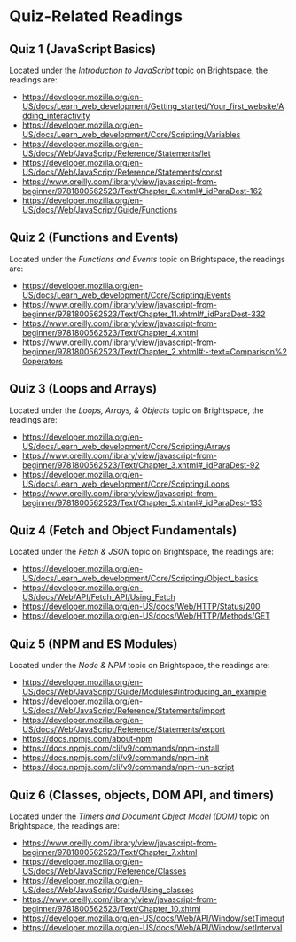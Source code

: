 # Quiz-Related Readings

## Quiz 1 (JavaScript Basics)

Located under the *Introduction to JavaScript* topic on Brightspace, the readings are:

- https://developer.mozilla.org/en-US/docs/Learn_web_development/Getting_started/Your_first_website/Adding_interactivity
- https://developer.mozilla.org/en-US/docs/Learn_web_development/Core/Scripting/Variables
- https://developer.mozilla.org/en-US/docs/Web/JavaScript/Reference/Statements/let
- https://developer.mozilla.org/en-US/docs/Web/JavaScript/Reference/Statements/const
- https://www.oreilly.com/library/view/javascript-from-beginner/9781800562523/Text/Chapter_6.xhtml#_idParaDest-162
- https://developer.mozilla.org/en-US/docs/Web/JavaScript/Guide/Functions

## Quiz 2 (Functions and Events)

Located under the *Functions and Events* topic on Brightspace, the readings are:

- https://developer.mozilla.org/en-US/docs/Learn_web_development/Core/Scripting/Events
- https://www.oreilly.com/library/view/javascript-from-beginner/9781800562523/Text/Chapter_11.xhtml#_idParaDest-332
- https://www.oreilly.com/library/view/javascript-from-beginner/9781800562523/Text/Chapter_4.xhtml
- https://www.oreilly.com/library/view/javascript-from-beginner/9781800562523/Text/Chapter_2.xhtml#:-:text=Comparison%20operators

## Quiz 3 (Loops and Arrays)

Located under the *Loops, Arrays, & Objects* topic on Brightspace, the readings are:

- https://developer.mozilla.org/en-US/docs/Learn_web_development/Core/Scripting/Arrays
- https://www.oreilly.com/library/view/javascript-from-beginner/9781800562523/Text/Chapter_3.xhtml#_idParaDest-92
- https://developer.mozilla.org/en-US/docs/Learn_web_development/Core/Scripting/Loops
- https://www.oreilly.com/library/view/javascript-from-beginner/9781800562523/Text/Chapter_5.xhtml#_idParaDest-133

## Quiz 4 (Fetch and Object Fundamentals)

Located under the *Fetch & JSON* topic on Brightspace, the readings are:

- https://developer.mozilla.org/en-US/docs/Learn_web_development/Core/Scripting/Object_basics
- https://developer.mozilla.org/en-US/docs/Web/API/Fetch_API/Using_Fetch
- https://developer.mozilla.org/en-US/docs/Web/HTTP/Status/200
- https://developer.mozilla.org/en-US/docs/Web/HTTP/Methods/GET

## Quiz 5 (NPM and ES Modules)

Located under the *Node & NPM* topic on Brightspace, the readings are:

- https://developer.mozilla.org/en-US/docs/Web/JavaScript/Guide/Modules#introducing_an_example
- https://developer.mozilla.org/en-US/docs/Web/JavaScript/Reference/Statements/import
- https://developer.mozilla.org/en-US/docs/Web/JavaScript/Reference/Statements/export
- https://docs.npmjs.com/about-npm
- https://docs.npmjs.com/cli/v9/commands/npm-install
- https://docs.npmjs.com/cli/v9/commands/npm-init
- https://docs.npmjs.com/cli/v9/commands/npm-run-script

## Quiz 6 (Classes, objects, DOM API, and timers)

Located under the *Timers and Document Object Model (DOM)* topic on Brightspace, the readings are:

- https://www.oreilly.com/library/view/javascript-from-beginner/9781800562523/Text/Chapter_7.xhtml
- https://developer.mozilla.org/en-US/docs/Web/JavaScript/Reference/Classes
- https://developer.mozilla.org/en-US/docs/Web/JavaScript/Guide/Using_classes
- https://www.oreilly.com/library/view/javascript-from-beginner/9781800562523/Text/Chapter_10.xhtml
- https://developer.mozilla.org/en-US/docs/Web/API/Window/setTimeout
- https://developer.mozilla.org/en-US/docs/Web/API/Window/setInterval
